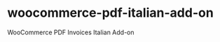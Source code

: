 woocommerce-pdf-italian-add-on
==============================

WooCommerce PDF Invoices Italian Add-on
